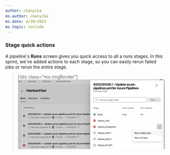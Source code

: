 ```yaml
---
author: ckanyika
ms.author: ckanyika
ms.date: 4/20/2023
ms.topic: include
---
```


### Stage quick actions

A pipeline's **Runs** screen gives you quick access to all a runs stages. In this sprint, we've added actions to each stage, so you can easily rerun failed jobs or rerun the entire stage.
> [!div class="mx-imgBorder"]
> ![Update AZ Pipelines](../../media/220-pipelines-01.png)

